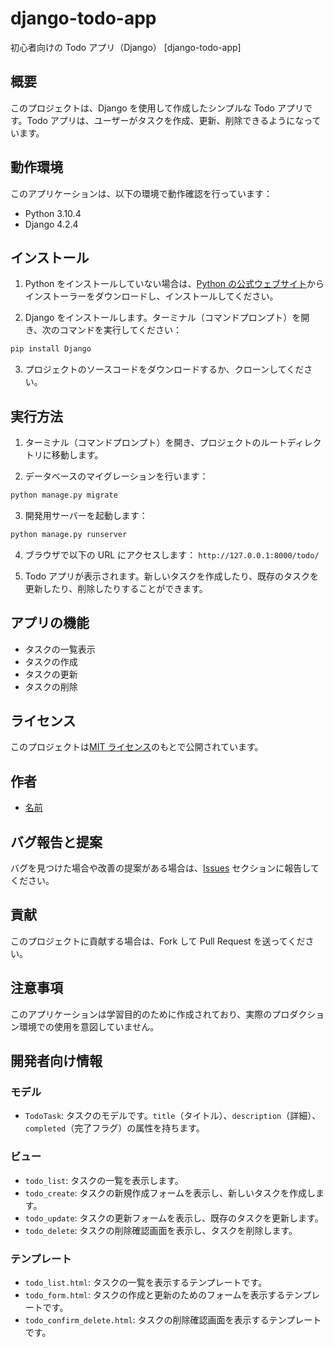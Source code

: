 # django-todo-app

初心者向けの Todo アプリ（Django）
[django-todo-app]

## 概要

このプロジェクトは、Django を使用して作成したシンプルな Todo アプリです。Todo アプリは、ユーザーがタスクを作成、更新、削除できるようになっています。

## 動作環境

このアプリケーションは、以下の環境で動作確認を行っています：

- Python 3.10.4
- Django 4.2.4

## インストール

1. Python をインストールしていない場合は、[Python の公式ウェブサイト](https://www.python.org/downloads/)からインストーラーをダウンロードし、インストールしてください。

2. Django をインストールします。ターミナル（コマンドプロンプト）を開き、次のコマンドを実行してください：

```bash
pip install Django
```

3. プロジェクトのソースコードをダウンロードするか、クローンしてください。

## 実行方法

1. ターミナル（コマンドプロンプト）を開き、プロジェクトのルートディレクトリに移動します。

2. データベースのマイグレーションを行います：

```bash
python manage.py migrate
```

3. 開発用サーバーを起動します：

```bash
python manage.py runserver
```

4. ブラウザで以下の URL にアクセスします： `http://127.0.0.1:8000/todo/`

5. Todo アプリが表示されます。新しいタスクを作成したり、既存のタスクを更新したり、削除したりすることができます。

## アプリの機能

- タスクの一覧表示
- タスクの作成
- タスクの更新
- タスクの削除

## ライセンス

このプロジェクトは[MIT ライセンス](LICENSE)のもとで公開されています。

## 作者

- [名前](https://github.com/ユーザー名)

## バグ報告と提案

バグを見つけた場合や改善の提案がある場合は、[Issues](https://github.com/ユーザー名/プロジェクト名/issues) セクションに報告してください。

## 貢献

このプロジェクトに貢献する場合は、Fork して Pull Request を送ってください。

## 注意事項

このアプリケーションは学習目的のために作成されており、実際のプロダクション環境での使用を意図していません。

## 開発者向け情報

### モデル

- `TodoTask`: タスクのモデルです。`title`（タイトル）、`description`（詳細）、`completed`（完了フラグ）の属性を持ちます。

### ビュー

- `todo_list`: タスクの一覧を表示します。
- `todo_create`: タスクの新規作成フォームを表示し、新しいタスクを作成します。
- `todo_update`: タスクの更新フォームを表示し、既存のタスクを更新します。
- `todo_delete`: タスクの削除確認画面を表示し、タスクを削除します。

### テンプレート

- `todo_list.html`: タスクの一覧を表示するテンプレートです。
- `todo_form.html`: タスクの作成と更新のためのフォームを表示するテンプレートです。
- `todo_confirm_delete.html`: タスクの削除確認画面を表示するテンプレートです。
